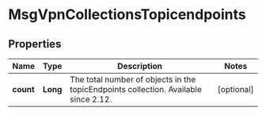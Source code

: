 
# MsgVpnCollectionsTopicendpoints

## Properties
Name | Type | Description | Notes
------------ | ------------- | ------------- | -------------
**count** | **Long** | The total number of objects in the topicEndpoints collection. Available since 2.12. |  [optional]



